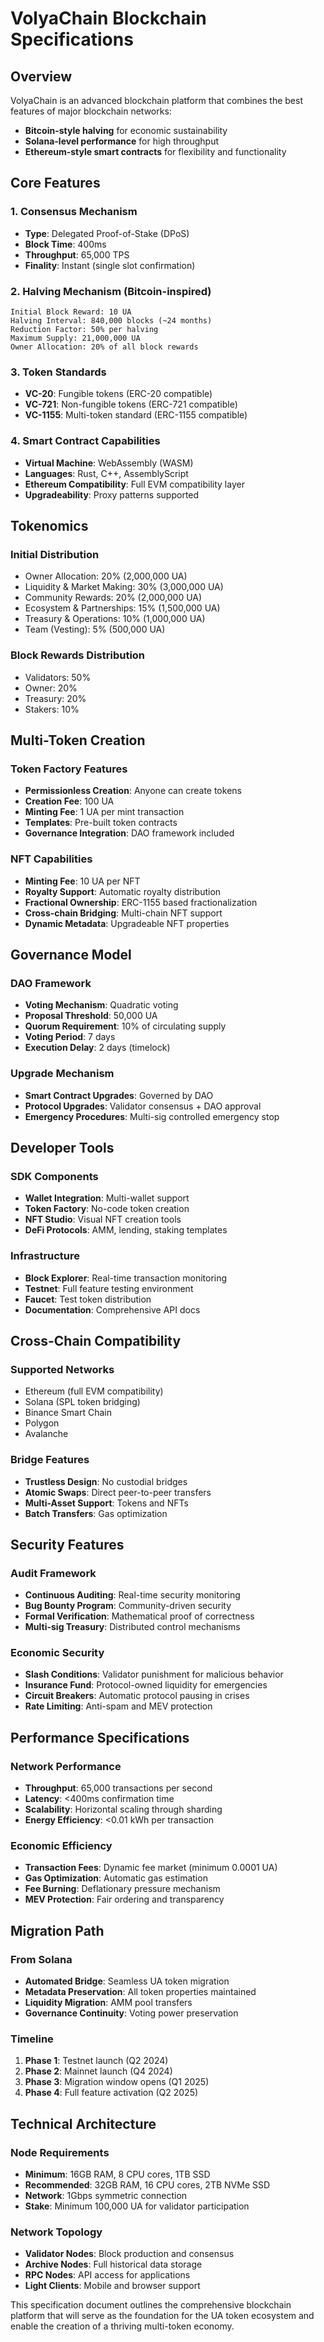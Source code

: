 # VolyaChain Blockchain Specifications

## Overview
VolyaChain is an advanced blockchain platform that combines the best features of major blockchain networks:
- **Bitcoin-style halving** for economic sustainability
- **Solana-level performance** for high throughput
- **Ethereum-style smart contracts** for flexibility and functionality

## Core Features

### 1. Consensus Mechanism
- **Type**: Delegated Proof-of-Stake (DPoS)
- **Block Time**: 400ms
- **Throughput**: 65,000 TPS
- **Finality**: Instant (single slot confirmation)

### 2. Halving Mechanism (Bitcoin-inspired)
```
Initial Block Reward: 10 UA
Halving Interval: 840,000 blocks (~24 months)
Reduction Factor: 50% per halving
Maximum Supply: 21,000,000 UA
Owner Allocation: 20% of all block rewards
```

### 3. Token Standards
- **VC-20**: Fungible tokens (ERC-20 compatible)
- **VC-721**: Non-fungible tokens (ERC-721 compatible)
- **VC-1155**: Multi-token standard (ERC-1155 compatible)

### 4. Smart Contract Capabilities
- **Virtual Machine**: WebAssembly (WASM)
- **Languages**: Rust, C++, AssemblyScript
- **Ethereum Compatibility**: Full EVM compatibility layer
- **Upgradeability**: Proxy patterns supported

## Tokenomics

### Initial Distribution
- Owner Allocation: 20% (2,000,000 UA)
- Liquidity & Market Making: 30% (3,000,000 UA)
- Community Rewards: 20% (2,000,000 UA)
- Ecosystem & Partnerships: 15% (1,500,000 UA)
- Treasury & Operations: 10% (1,000,000 UA)
- Team (Vesting): 5% (500,000 UA)

### Block Rewards Distribution
- Validators: 50%
- Owner: 20%
- Treasury: 20%
- Stakers: 10%

## Multi-Token Creation

### Token Factory Features
- **Permissionless Creation**: Anyone can create tokens
- **Creation Fee**: 100 UA
- **Minting Fee**: 1 UA per mint transaction
- **Templates**: Pre-built token contracts
- **Governance Integration**: DAO framework included

### NFT Capabilities
- **Minting Fee**: 10 UA per NFT
- **Royalty Support**: Automatic royalty distribution
- **Fractional Ownership**: ERC-1155 based fractionalization
- **Cross-chain Bridging**: Multi-chain NFT support
- **Dynamic Metadata**: Upgradeable NFT properties

## Governance Model

### DAO Framework
- **Voting Mechanism**: Quadratic voting
- **Proposal Threshold**: 50,000 UA
- **Quorum Requirement**: 10% of circulating supply
- **Voting Period**: 7 days
- **Execution Delay**: 2 days (timelock)

### Upgrade Mechanism
- **Smart Contract Upgrades**: Governed by DAO
- **Protocol Upgrades**: Validator consensus + DAO approval
- **Emergency Procedures**: Multi-sig controlled emergency stop

## Developer Tools

### SDK Components
- **Wallet Integration**: Multi-wallet support
- **Token Factory**: No-code token creation
- **NFT Studio**: Visual NFT creation tools
- **DeFi Protocols**: AMM, lending, staking templates

### Infrastructure
- **Block Explorer**: Real-time transaction monitoring
- **Testnet**: Full feature testing environment
- **Faucet**: Test token distribution
- **Documentation**: Comprehensive API docs

## Cross-Chain Compatibility

### Supported Networks
- Ethereum (full EVM compatibility)
- Solana (SPL token bridging)
- Binance Smart Chain
- Polygon
- Avalanche

### Bridge Features
- **Trustless Design**: No custodial bridges
- **Atomic Swaps**: Direct peer-to-peer transfers
- **Multi-Asset Support**: Tokens and NFTs
- **Batch Transfers**: Gas optimization

## Security Features

### Audit Framework
- **Continuous Auditing**: Real-time security monitoring
- **Bug Bounty Program**: Community-driven security
- **Formal Verification**: Mathematical proof of correctness
- **Multi-sig Treasury**: Distributed control mechanisms

### Economic Security
- **Slash Conditions**: Validator punishment for malicious behavior
- **Insurance Fund**: Protocol-owned liquidity for emergencies
- **Circuit Breakers**: Automatic protocol pausing in crises
- **Rate Limiting**: Anti-spam and MEV protection

## Performance Specifications

### Network Performance
- **Throughput**: 65,000 transactions per second
- **Latency**: <400ms confirmation time
- **Scalability**: Horizontal scaling through sharding
- **Energy Efficiency**: <0.01 kWh per transaction

### Economic Efficiency
- **Transaction Fees**: Dynamic fee market (minimum 0.0001 UA)
- **Gas Optimization**: Automatic gas estimation
- **Fee Burning**: Deflationary pressure mechanism
- **MEV Protection**: Fair ordering and transparency

## Migration Path

### From Solana
- **Automated Bridge**: Seamless UA token migration
- **Metadata Preservation**: All token properties maintained
- **Liquidity Migration**: AMM pool transfers
- **Governance Continuity**: Voting power preservation

### Timeline
1. **Phase 1**: Testnet launch (Q2 2024)
2. **Phase 2**: Mainnet launch (Q4 2024)
3. **Phase 3**: Migration window opens (Q1 2025)
4. **Phase 4**: Full feature activation (Q2 2025)

## Technical Architecture

### Node Requirements
- **Minimum**: 16GB RAM, 8 CPU cores, 1TB SSD
- **Recommended**: 32GB RAM, 16 CPU cores, 2TB NVMe SSD
- **Network**: 1Gbps symmetric connection
- **Stake**: Minimum 100,000 UA for validator participation

### Network Topology
- **Validator Nodes**: Block production and consensus
- **Archive Nodes**: Full historical data storage
- **RPC Nodes**: API access for applications
- **Light Clients**: Mobile and browser support

This specification document outlines the comprehensive blockchain platform that will serve as the foundation for the UA token ecosystem and enable the creation of a thriving multi-token economy.